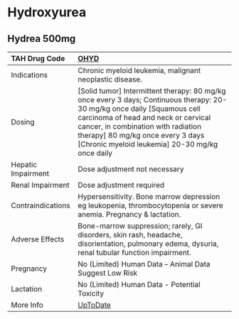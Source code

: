 # Hydroxyurea

## Hydrea 500mg

| TAH Drug Code      | [OHYD](https://www.tahsda.org.tw/drugs/hissearch.php?drug_code=OHYD)                                                                                                                                                                                                                         |
|:-------------------|:---------------------------------------------------------------------------------------------------------------------------------------------------------------------------------------------------------------------------------------------------------------------------------------------|
| Indications        | Chronic myeloid leukemia, malignant neoplastic disease.                                                                                                                                                                                                                                      |
| Dosing             | [Solid tumor] Intermittent therapy: 80 mg/kg once every 3 days; Continuous therapy: 20-30 mg/kg once daily [Squamous cell carcinoma of head and neck or cervical cancer, in combination with radiation therapy] 80 mg/kg once every 3 days [Chronic myeloid leukemia] 20-30 mg/kg once daily |
| Hepatic Impairment | Dose adjustment not necessary                                                                                                                                                                                                                                                                |
| Renal Impairment   | Dose adjustment required                                                                                                                                                                                                                                                                     |
| Contraindications  | Hypersensitivity. Bone marrow depression eg leukopenia, thrombocytopenia or severe anemia. Pregnancy & lactation.                                                                                                                                                                            |
| Adverse Effects    | Bone-marrow suppression; rarely, GI disorders, skin rash, headache, disorientation, pulmonary edema, dysuria, renal tubular function impairment.                                                                                                                                             |
| Pregnancy          | No (Limited) Human Data – Animal Data Suggest Low Risk                                                                                                                                                                                                                                       |
| Lactation          | No (Limited) Human Data - Potential Toxicity                                                                                                                                                                                                                                                 |
| More Info          | [UpToDate](https://www.uptodate.com/contents/hydroxyurea-drug-information)                                                                                                                                                                                                                   |


